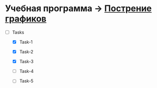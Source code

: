 # Учебная программа -> [Пострение графиков](http://cs.mipt.ru/python/lessons/lab1.html)

- [ ] Tasks
    - [x] Task-1
    - [x] Task-2
    - [x] Task-3
    - [ ] Task-4
    - [ ] Task-5
 